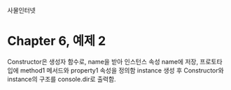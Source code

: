 
사물인터넷

Chapter 6, 예제 2
================================

Constructor은 생성자 함수로, name을 받아 인스턴스 속성 name에 저장, 프로토타입에 method1 메서드와 property1 속성을 정의함
instance 생성 후 Constructor와 instance의 구조를 console.dir로 출력함.